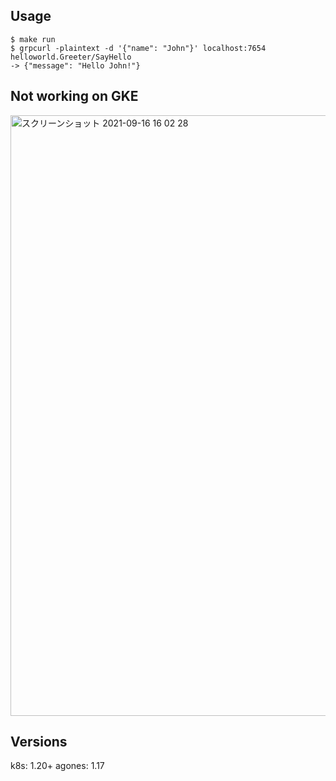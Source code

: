 ## Usage

```
$ make run
$ grpcurl -plaintext -d '{"name": "John"}' localhost:7654 helloworld.Greeter/SayHello
-> {"message": "Hello John!"}
```


## Not working on GKE

<img width="961" alt="スクリーンショット 2021-09-16 16 02 28" src="https://user-images.githubusercontent.com/38310693/133565500-4d1b4d14-09c3-4403-b2ae-f55a3cd266fe.png">


## Versions

k8s: 1.20+
agones: 1.17
